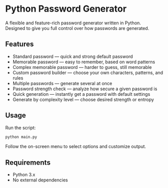 
# Python Password Generator

A flexible and feature-rich password generator written in Python.  
Designed to give you full control over how passwords are generated.

## Features

- Standard password — quick and strong default password
- Memorable password — easy to remember, based on word patterns
- Complex memorable password — harder to guess, still memorable
- Custom password builder — choose your own characters, patterns, and rules
- Multiple passwords — generate several at once
- Password strength check — analyze how secure a given password is
- Quick generation — instantly get a password with default settings
- Generate by complexity level — choose desired strength or entropy

## Usage

Run the script:

```bash
python main.py
```

Follow the on-screen menu to select options and customize output.

## Requirements

* Python 3.x
* No external dependencies

